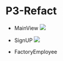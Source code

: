 # P3-Refact


- MainView <img src="https://img.icons8.com/metro/26/000000/checkmark.png">

- SignUP <img src="https://img.icons8.com/plasticine/100/000000/checkmark.png">

- FactoryEmployee
